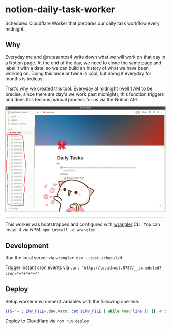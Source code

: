 # notion-daily-task-worker

Scheduled Cloudflare Worker that prepares our daily task workflow every midnight.

## Why

Everyday me and  @rutesantos4 write down what we will work on that day in a Notion page. At the end of the day, we need to clone the same page and label it with a date, so we can build an history of what we have been working on. Doing this once or twice is cool, but doing it everyday for months is tedious.

That's why we created this tool. Everyday at midnight (well 1 AM to be precise, since there are day's we work past midnight), this function triggers and does this tedious manual process for us via the Notion API.

![notion_daily_tasks_example](art/daily_tasks_example.jpg)

---

This worker was bootstrapped and configured with [wrangler](https://github.com/cloudflare/wrangler) CLI. You can install it via NPM: `npm install -g wrangler`

## Development

Run the local server via `wrangler dev --test-scheduled`

Trigger instant cron events via `curl "http://localhost:8787/__scheduled?cron=*+*+*+*+*"`

## Deploy

Setup worker environment variables with the following one-line:

```bash
IFS='='; ENV_FILE=.dev.vars; cat $ENV_FILE | while read line || [[ -n $line ]]; do read -ra envy <<< $line; wrangler secret put ${envy[0]} <<< ${envy[1]} ; done
```

Deploy to Cloudflare via `npm run deploy`
